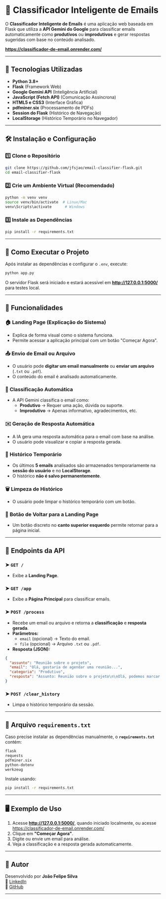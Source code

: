 # 📩 Classificador Inteligente de Emails

O **Classificador Inteligente de Emails** é uma aplicação web baseada em Flask que utiliza a **API Gemini do Google** para classificar emails automaticamente como **produtivos** ou **improdutivos** e gerar respostas sugeridas com base no conteúdo analisado.

**https://classificador-de-email.onrender.com/**

---

## 🚀 Tecnologias Utilizadas

- **Python 3.8+**
- **Flask** (Framework Web)
- **Google Gemini API** (Inteligência Artificial)
- **JavaScript (Fetch API)** (Comunicação Assíncrona)
- **HTML5 e CSS3** (Interface Gráfica)
- **pdfminer.six** (Processamento de PDFs)
- **Session do Flask** (Histórico de Navegação)
- **LocalStorage** (Histórico Temporário no Navegador)

---

## 🛠️ Instalação e Configuração

### 1️⃣ **Clone o Repositório**
```sh
git clone https://github.com/jfsjao/email-classifier-flask.git
cd email-classifier-flask
```

### 2️⃣ **Crie um Ambiente Virtual (Recomendado)**
```sh
python -m venv venv
source venv/bin/activate  # Linux/Mac
venv\Scripts\activate      # Windows
```

### 3️⃣ **Instale as Dependências**
```sh
pip install -r requirements.txt
```
---

## 🚀 Como Executar o Projeto

Após instalar as dependências e configurar o `.env`, execute:
```sh
python app.py
```

O servidor Flask será iniciado e estará acessível em **http://127.0.0.1:5000/** para testes local.

---

## 📝 Funcionalidades

### 🏠 **Landing Page (Explicação do Sistema)**
- Explica de forma visual como o sistema funciona.
- Permite acessar a aplicação principal com um botão "Começar Agora".

### 📤 **Envio de Email ou Arquivo**
- O usuário pode **digitar um email manualmente** ou **enviar um arquivo** (`.txt` ou `.pdf`).
- O conteúdo do email é analisado automaticamente.

### 🤖 **Classificação Automática**
- A API Gemini classifica o email como:
  - **Produtivo** → Requer uma ação, dúvida ou suporte.
  - **Improdutivo** → Apenas informativo, agradecimentos, etc.

### ✉️ **Geração de Resposta Automática**
- A IA gera uma resposta automática para o email com base na análise.
- O usuário pode visualizar e copiar a resposta gerada.

### 📜 **Histórico Temporário**
- Os últimos **5 emails** analisados são armazenados temporariamente na **sessão do usuário** e no **LocalStorage**.
- O histórico **não é salvo permanentemente**.

### 🗑️ **Limpeza de Histórico**
- O usuário pode limpar o histórico temporário com um botão.

### 🔄 **Botão de Voltar para a Landing Page**
- Um botão discreto no **canto superior esquerdo** permite retornar para a página inicial.

---

## 🔧 **Endpoints da API**
### ➤ `GET /`
- Exibe a **Landing Page**.

### ➤ `GET /app`
- Exibe a **Página Principal** para classificar emails.

### ➤ `POST /process`
- Recebe um email ou arquivo e retorna a **classificação** e **resposta gerada**.
- **Parâmetros:**
  - `email` (opcional) → Texto do email.
  - `file` (opcional) → Arquivo `.txt` ou `.pdf`.
- **Resposta (JSON):**
```json
{
  "assunto": "Reunião sobre o projeto",
  "email": "Olá, gostaria de agendar uma reunião...",
  "categoria": "Produtivo",
  "resposta": "Assunto: Reunião sobre o projeto\n\nOlá, podemos marcar um horário para discutir os detalhes?"
}
```

### ➤ `POST /clear_history`
- Limpa o histórico temporário da sessão.

---

## 📜 **Arquivo `requirements.txt`**
Caso precise instalar as dependências manualmente, o **`requirements.txt`** contém:
```txt
flask
requests
pdfminer.six
python-dotenv
werkzeug
```
Instale usando:
```sh
pip install -r requirements.txt
```

---

## 🖥️ **Exemplo de Uso**
1. Acesse **http://127.0.0.1:5000/**, quando iniciado localmente, ou acesse https://classificador-de-email.onrender.com/
2. Clique em **"Começar Agora"**.
3. Digite ou envie um email para análise.
4. Veja a classificação e a resposta gerada automaticamente.

---

## 📢 **Autor**
Desenvolvido por **João Felipe Silva**  
🔗 [LinkedIn](https://www.linkedin.com/in/joao-silva-jfs/)  
🔗 [GitHub](https://github.com/jfsjao)  

---

